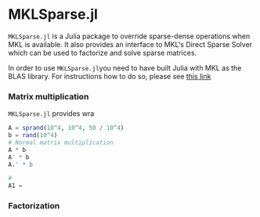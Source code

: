 # MKLSparse.jl

`MKLSparse.jl` is a Julia package to override sparse-dense operations when MKL is available. It also provides an interface to MKL's Direct Sparse Solver which can be used to factorize and solve sparse matrices.

In order to use `MKLSparse.jl`you need to have built Julia with MKL as the BLAS library. For instructions how to do so, please see [this link](https://github.com/JuliaLang/julia#intel-compilers-and-math-kernel-library-mkl)

### Matrix multiplication
`MKLSparse.jl` provides wra

```julia
A = sprand(10^4, 10^4, 50 / 10^4)
b = rand(10^4)
# Normal matrix multiplication
A * b
A' * b
A.' * b

# 
A1 = 

```

### Factorization
